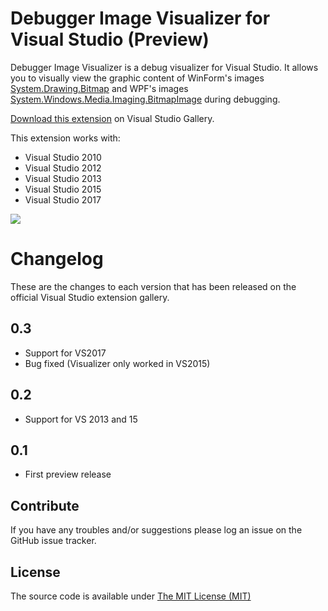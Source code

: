 # Debugger Image Visualizer for Visual Studio (Preview)

Debugger Image Visualizer is a debug visualizer for Visual Studio. It allows you to visually view the graphic content of WinForm's images [System.Drawing.Bitmap](https://msdn.microsoft.com/en-us/library/system.drawing.bitmap.aspx) and WPF's images [System.Windows.Media.Imaging.BitmapImage](https://msdn.microsoft.com/en-us/library/system.windows.media.imaging.bitmapimage.aspx) during debugging.

[Download this extension](https://marketplace.visualstudio.com/items?itemName=AleksanderBerus.DebuggerImageVisualizerPreview) on Visual Studio Gallery.

This extension works with:
* Visual Studio 2010
* Visual Studio 2012
* Visual Studio 2013
* Visual Studio 2015
* Visual Studio 2017

![](https://i1.visualstudiogallery.msdn.s-msft.com/1a6045f1-1bb9-4f45-adde-b004cc657a9c/image/file/217228/1/preview.gif)

# Changelog

These are the changes to each version that has been released
on the official Visual Studio extension gallery.

## 0.3

- Support for VS2017
- Bug fixed (Visualizer only worked in VS2015)

## 0.2

- Support for VS 2013 and 15

## 0.1

- First preview release 

## Contribute

If you have any troubles and/or suggestions please log an issue on the GitHub issue tracker.

## License

The source code is available under [The MIT License (MIT)](LICENSE)
